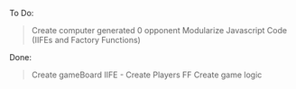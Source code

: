 To Do:

> Create computer generated 0 opponent
> Modularize Javascript Code (IIFEs and Factory Functions)

Done:

> Create gameBoard IIFE -
> Create Players FF
> Create game logic
